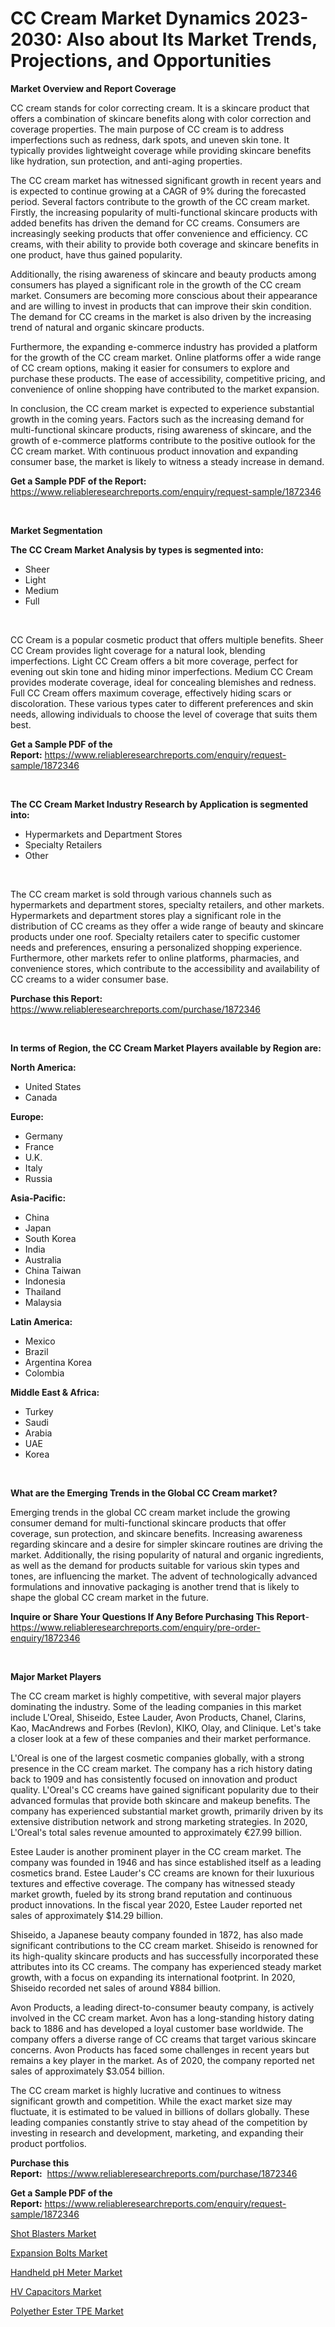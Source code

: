 <p><h1>CC Cream Market Dynamics 2023-2030: Also about Its Market Trends, Projections, and Opportunities</h1></p><p><strong>Market Overview and Report Coverage</strong></p>
<p><p>CC cream stands for color correcting cream. It is a skincare product that offers a combination of skincare benefits along with color correction and coverage properties. The main purpose of CC cream is to address imperfections such as redness, dark spots, and uneven skin tone. It typically provides lightweight coverage while providing skincare benefits like hydration, sun protection, and anti-aging properties.</p><p>The CC cream market has witnessed significant growth in recent years and is expected to continue growing at a CAGR of 9% during the forecasted period. Several factors contribute to the growth of the CC cream market. Firstly, the increasing popularity of multi-functional skincare products with added benefits has driven the demand for CC creams. Consumers are increasingly seeking products that offer convenience and efficiency. CC creams, with their ability to provide both coverage and skincare benefits in one product, have thus gained popularity.</p><p>Additionally, the rising awareness of skincare and beauty products among consumers has played a significant role in the growth of the CC cream market. Consumers are becoming more conscious about their appearance and are willing to invest in products that can improve their skin condition. The demand for CC creams in the market is also driven by the increasing trend of natural and organic skincare products.</p><p>Furthermore, the expanding e-commerce industry has provided a platform for the growth of the CC cream market. Online platforms offer a wide range of CC cream options, making it easier for consumers to explore and purchase these products. The ease of accessibility, competitive pricing, and convenience of online shopping have contributed to the market expansion.</p><p>In conclusion, the CC cream market is expected to experience substantial growth in the coming years. Factors such as the increasing demand for multi-functional skincare products, rising awareness of skincare, and the growth of e-commerce platforms contribute to the positive outlook for the CC cream market. With continuous product innovation and expanding consumer base, the market is likely to witness a steady increase in demand.</p></p>
<p><strong>Get a Sample PDF of the Report:</strong> <a href="https://www.reliableresearchreports.com/enquiry/request-sample/1872346">https://www.reliableresearchreports.com/enquiry/request-sample/1872346</a></p>
<p>&nbsp;</p>
<p><strong>Market Segmentation</strong></p>
<p><strong>The CC Cream Market Analysis by types is segmented into:</strong></p>
<p><ul><li>Sheer</li><li>Light</li><li>Medium</li><li>Full</li></ul></p>
<p>&nbsp;</p>
<p><p>CC Cream is a popular cosmetic product that offers multiple benefits. Sheer CC Cream provides light coverage for a natural look, blending imperfections. Light CC Cream offers a bit more coverage, perfect for evening out skin tone and hiding minor imperfections. Medium CC Cream provides moderate coverage, ideal for concealing blemishes and redness. Full CC Cream offers maximum coverage, effectively hiding scars or discoloration. These various types cater to different preferences and skin needs, allowing individuals to choose the level of coverage that suits them best.</p></p>
<p><strong>Get a Sample PDF of the Report:</strong>&nbsp;<a href="https://www.reliableresearchreports.com/enquiry/request-sample/1872346">https://www.reliableresearchreports.com/enquiry/request-sample/1872346</a></p>
<p>&nbsp;</p>
<p><strong>The CC Cream Market Industry Research by Application is segmented into:</strong></p>
<p><ul><li>Hypermarkets and Department Stores</li><li>Specialty Retailers</li><li>Other</li></ul></p>
<p>&nbsp;</p>
<p><p>The CC cream market is sold through various channels such as hypermarkets and department stores, specialty retailers, and other markets. Hypermarkets and department stores play a significant role in the distribution of CC creams as they offer a wide range of beauty and skincare products under one roof. Specialty retailers cater to specific customer needs and preferences, ensuring a personalized shopping experience. Furthermore, other markets refer to online platforms, pharmacies, and convenience stores, which contribute to the accessibility and availability of CC creams to a wider consumer base.</p></p>
<p><strong>Purchase this Report:</strong>&nbsp; <a href="https://www.reliableresearchreports.com/purchase/1872346">https://www.reliableresearchreports.com/purchase/1872346</a></p>
<p>&nbsp;</p>
<p><strong>In terms of Region, the CC Cream Market Players available by Region are:</strong></p>
<p>
    <p> <strong> North America: </strong>
        <ul>
            <li>United States</li>
            <li>Canada</li>
        </ul>
        </p> 
    <p> <strong> Europe: </strong>
        <ul>
            <li>Germany</li>
            <li>France</li>
            <li>U.K.</li>
            <li>Italy</li>
            <li>Russia</li>
        </ul>
        </p> 
    <p> <strong> Asia-Pacific: </strong>
        <ul>
            <li>China</li>
            <li>Japan</li>
            <li>South Korea</li>
            <li>India</li>
            <li>Australia</li>
            <li>China Taiwan</li>
            <li>Indonesia</li>
            <li>Thailand</li>
            <li>Malaysia</li>
        </ul>
        </p> 
    <p> <strong> Latin America: </strong>
        <ul>
            <li>Mexico</li>
            <li>Brazil</li>
            <li>Argentina Korea</li>
            <li>Colombia</li>
        </ul>
        </p> 
    <p> <strong> Middle East & Africa: </strong>
        <ul>
            <li>Turkey</li>
            <li>Saudi</li>
            <li>Arabia</li>
            <li>UAE</li>
            <li>Korea</li>
        </ul>
    </p>
    </p>
<p>&nbsp;</p>
<p><strong>What are the Emerging Trends in the Global CC Cream market?</strong></p>
<p><p>Emerging trends in the global CC cream market include the growing consumer demand for multi-functional skincare products that offer coverage, sun protection, and skincare benefits. Increasing awareness regarding skincare and a desire for simpler skincare routines are driving the market. Additionally, the rising popularity of natural and organic ingredients, as well as the demand for products suitable for various skin types and tones, are influencing the market. The advent of technologically advanced formulations and innovative packaging is another trend that is likely to shape the global CC cream market in the future.</p></p>
<p><strong>Inquire or Share Your Questions If Any Before Purchasing This Report</strong>- <a href="https://www.reliableresearchreports.com/enquiry/pre-order-enquiry/1872346">https://www.reliableresearchreports.com/enquiry/pre-order-enquiry/1872346</a></p>
<p>&nbsp;</p>
<p><strong>Major Market Players</strong></p>
<p><p>The CC cream market is highly competitive, with several major players dominating the industry. Some of the leading companies in this market include L'Oreal, Shiseido, Estee Lauder, Avon Products, Chanel, Clarins, Kao, MacAndrews and Forbes (Revlon), KIKO, Olay, and Clinique. Let's take a closer look at a few of these companies and their market performance.</p><p>L'Oreal is one of the largest cosmetic companies globally, with a strong presence in the CC cream market. The company has a rich history dating back to 1909 and has consistently focused on innovation and product quality. L'Oreal's CC creams have gained significant popularity due to their advanced formulas that provide both skincare and makeup benefits. The company has experienced substantial market growth, primarily driven by its extensive distribution network and strong marketing strategies. In 2020, L'Oreal's total sales revenue amounted to approximately €27.99 billion.</p><p>Estee Lauder is another prominent player in the CC cream market. The company was founded in 1946 and has since established itself as a leading cosmetics brand. Estee Lauder's CC creams are known for their luxurious textures and effective coverage. The company has witnessed steady market growth, fueled by its strong brand reputation and continuous product innovations. In the fiscal year 2020, Estee Lauder reported net sales of approximately $14.29 billion.</p><p>Shiseido, a Japanese beauty company founded in 1872, has also made significant contributions to the CC cream market. Shiseido is renowned for its high-quality skincare products and has successfully incorporated these attributes into its CC creams. The company has experienced steady market growth, with a focus on expanding its international footprint. In 2020, Shiseido recorded net sales of around ¥884 billion.</p><p>Avon Products, a leading direct-to-consumer beauty company, is actively involved in the CC cream market. Avon has a long-standing history dating back to 1886 and has developed a loyal customer base worldwide. The company offers a diverse range of CC creams that target various skincare concerns. Avon Products has faced some challenges in recent years but remains a key player in the market. As of 2020, the company reported net sales of approximately $3.054 billion.</p><p>The CC cream market is highly lucrative and continues to witness significant growth and competition. While the exact market size may fluctuate, it is estimated to be valued in billions of dollars globally. These leading companies constantly strive to stay ahead of the competition by investing in research and development, marketing, and expanding their product portfolios.</p></p>
<p><strong>Purchase this Report:</strong>&nbsp;&nbsp;<a href="https://www.reliableresearchreports.com/purchase/1872346">https://www.reliableresearchreports.com/purchase/1872346</a></p>
<p></p>
<p><strong>Get a Sample PDF of the Report:</strong>&nbsp;<a href="https://www.reliableresearchreports.com/enquiry/request-sample/1872346">https://www.reliableresearchreports.com/enquiry/request-sample/1872346</a></p>
<p><p><a href="https://medium.com/@eltaroberts2662/analyzing-shot-blasters-market-global-industry-perspective-and-forecast-2023-to-2030-c50cf9cfe05a">Shot Blasters Market</a></p><p><a href="https://github.com/aashishrp/Market-Research-Report-List-1/blob/main/expansion-bolts-market.md">Expansion Bolts Market</a></p><p><a href="https://medium.com/@soloncarter2662/handheld-ph-meter-market-size-and-market-trends-complete-industry-overview-2023-to-2030-cdd23f9194b2">Handheld pH Meter Market</a></p><p><a href="https://medium.com/@ssantosh15121999/hv-capacitors-market-size-and-market-trends-complete-industry-overview-2023-to-2030-aab32ac8ff62">HV Capacitors Market</a></p><p><a href="https://github.com/rahu1506/Market-Research-Report-List-1/blob/main/polyether-ester-tpe-market.md">Polyether Ester TPE Market</a></p></p>